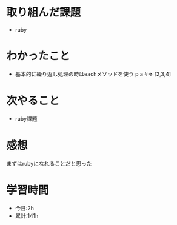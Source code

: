 # 取り組んだ課題
  - ruby
# わかったこと
  - 基本的に繰り返し処理の時はeachメソッドを使う
p a #=> [2,3,4]
# 次やること
- ruby課題
# 感想
まずはrubyになれることだと思った
# 学習時間
- 今日:2h
- 累計:141h
